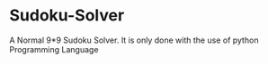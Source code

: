 # Sudoku-Solver
A Normal 9*9 Sudoku Solver. It is only done with the use of python Programming Language

